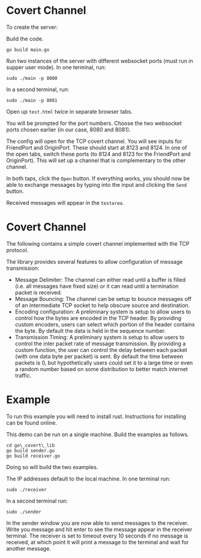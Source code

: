 Covert Channel
==============

To create the server:

Build the code.
```
go build main.go
```

Run two instances of the server with different websocket ports (must run in supper user mode).
In one terminal, run:
```
sudo ./main -p 8080
```
In a second terminal, run:
```
sudo ./main -p 8081
```

Open up `test.html` twice in separate browser tabs.

You will be prompted for the port numbers. Choose the two websocket ports chosen 
earlier (in our case, 8080 and 8081).

The config will open for the TCP covert channel. You will see inputs for FriendPort and
OriginPort. These should start at 8123 and 8124. In one of the open tabs, switch these 
ports (to 8124 and 8123 for the FriendPort and OriginPort). This will set up a channel that
is complementary to the other channel.

In both taps, click the `Open` button. If everything works, you should now be able to 
exchange messages by typing into the input and clicking the `Send` button.

Received messages will appear in the `textarea`.

Covert Channel
==============

The following contains a simple covert channel implemented
with the TCP protocol.

The library provides several features to allow configuration
of message transmission:

- Message Delimiter: The channel can either read until a buffer is filled
	(i.e. all messages have fixed size) or it can read until a termination
	packet is received.
- Message Bouncing: The channel can be setup to bounce messages off of an
	intermediate TCP socket to help obscure source and destination.
- Encoding configuration: A preliminary system is setup to allow users
	to control how the bytes are encoded in the TCP header.
	By providing custom encoders, users can select which portion of the 
	header contains the byte. By default the data is held in the sequence
	number.
- Transmission Timing: A preliminary system is setup to allow users to control
	the inter packet rate of message transmission. By providing a custom 
	function, the user can control the delay between each packet (with one
	data byte per packet) is sent. By default the time between packets is 0,
	but hypothetically users could set it to a large time or even a random 
	number based on some distribution to better match internet traffic.

# Example

To run this example you will need to install rust.
Instructions for installing can be found online.

This demo can be run on a single machine. Build
the examples as follows.

```
cd go\_covert\_lib
go build sender.go
go build receiver.go
```
Doing so will build the two examples.

The IP addresses default to the local machine. In one terminal
run:
```
sudo ./receiver
```

In a second terminal run:
```
sudo ./sender
```

In the sender window you are now able to send messages to the 
receiver. Write you message and hit enter to see the message 
appear in the receiver terminal. The receiver is set to timeout
every 10 seconds if no message is received, at which point
it will print a message to the terminal and wait for another
message.
